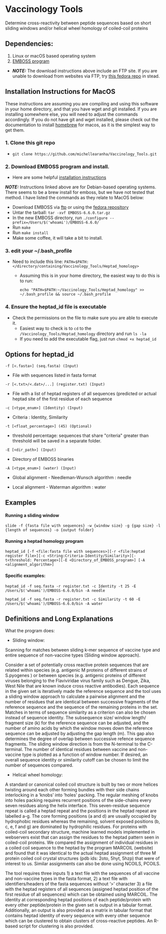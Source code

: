 # Vaccinology Tools

Determine cross-reactivity between peptide sequences based on short sliding windows and/or helical wheel homology of coiled-coil proteins

## Dependencies:

1. Linux or macOS based operating system
2. [EMBOSS program](http://emboss.open-bio.org/html/adm/ch01s01.html)
 - **_NOTE:_** The download instructions above include an FTP site. If you are unable to download from websites via FTP, try [this fedora repo](https://src.fedoraproject.org/lookaside/extras/EMBOSS/) in stead.

## Installation Instructions for MacOS

These instructions are assuming you are compiling and using this software in your home directory, and that you have wget and git installed. If you are installing somewhere else, you will need to adjust the commands accordingly. If you do not have git and wget installed, please check out the documentation to install [homebrew](https://brew.sh/) for macos, as it is the simplest way to get them. 

### 1. Clone this git repo

- `git clone https://github.com/michellearanha/Vaccinology_Tools.git`

### 2. Download EMBOSS program and install.

- Here are some helpful [installation instructions](https://www.shengweihou.com/blog/install_emboss)

**_NOTE:_** Instructions linked above are for Debian-based operating systems. There seems to be a brew install for emboss, but we have not tested that method. I have listed the commands as they relate to MacOS below:

- Download EMBOSS via [ftp](http://emboss.open-bio.org/html/adm/ch01s01.html) or using the [fedora repository](https://src.fedoraproject.org/lookaside/extras/EMBOSS/)
- Untar the tarball: `tar -xvf EMBOSS-6.6.0.tar.gz`
- In the new EMBOSS directory, run `./configure --prefix=/Users/$('whoami')/EMBOSS-6.6.0/`
- Run `make`
- Run `make install`
- Make some coffee, it will take a bit to install. 
 
### 3. edit your ~/.bash_profile

- Need to include this line: `PATH=$PATH:</directory/containing/Vaccinology_Tools/Heptad_homology>` 
	- Assuming this is in your home directory, the easiest way to do this is to run:

		 `echo "PATH=$PATH:~/Vaccinology_Tools/Heptad_homology" >> ~/.bash_profile && source ~/.bash_profile`

### 4. Ensure the heptad_id file is executable

- Check the permissions on the file to make sure you are able to execute it.
	- Easiest way to check is to `cd` to the `/Vaccinology_Tools/Heptad_homology` directory and run `ls -la`
	- If you need to add the executable flag, just run `chmod +x heptad_id`

## Options for heptad_id

`-f [<.fasta>] (seq.fasta) (Input)`

 - File with sequences listed in fasta format

`-r [<.txt>/<.dat>/...] (register.txt) (Input)`

 - File with a list of heptad registers of all sequences (predicted or actual heptad site of the first residue of each sequence

`-c [<type_enum>] (Identity) (Input)`
  
 - Criteria : Identity, Similarity

`-t [<float_percentage>] (45) (Optional)`
  
 - threshold percentage:  sequences that share "criteria" greater than threshold will be saved in a separate folder.

`-E [<dir_path>] (Input)`

 - Directory of EMBOSS binaries

`-A [<type_enum>] (water) (Input)`
  
 - Global alignment - Needleman-Wunsch algorithm : needle

 - Local alignment - Waterman algorithm : water


## Examples 

#### Running a sliding window

`slide -f {fasta file with sequences} -w {window size} -g {gap size} -l {length of sequences} -o {output folder}`

#### Running a heptad homology program

`heptad_id [-f <file:fasta file with sequences>][-r <file:heptad register file>][-c <String:Criteria-Identity/Similarity>][-t<threshold: Percentage>][-E <Directory_of_EMBOSS_program>] [-A <alignment_algorithm>]`

#### Specific examples:

`heptad_id -f seq.fasta -r register.txt -c Identity -t 25 -E /Users/$('whoami')/EMBOSS-6.6.0/bin -A needle`

`heptad_id -f seq.fasta -r register.txt -c Similarity -t 60 -E /Users/$('whoami')/EMBOSS-6.6.0/bin -A water`


## Definitions and Long Explanations

What the program does:

- Sliding window:

Scanning for matches between sliding k-mer sequence of vaccine type and entire sequence of non-vaccine types (Sliding window approach).

Consider a set of potentially cross reactive protein sequences that are related within species (e.g. antigenic M proteins of different strains of S.pyogenes ) or between species (e.g. antigenic proteins of different viruses belonging to the Flaviviridae virus family such as Dengue, Zika, West Nile that are known induce cross reactive antibodies). Each sequence in the given set is iteratively made the reference sequence and the tool uses a sliding window approach to calculate a pairwise alignment and the number of residues that are identical between successive fragments of the reference sequence and the sequence of the remaining proteins in the set. Matches in terms of sequence similarity as a criterion can also be chosen instead of sequence identity. The subsequence size/ window length/ fragment size (k) for the reference sequence can be adjusted, and the number of amino acids by which the window moves down the reference sequence can be adjusted by adjusting the gap length (m). This gap also determines the degree of overlap between successive refence sequence fragments. The sliding window direction is from the N-terminal to the C-terminal. The number of identical residues between vaccine and non-vaccine type is plotted as a function of window number. If desired, an overall sequence identity or similarity cutoff can be chosen to limit the number of sequences compared. 

- Helical wheel homology:

A standard or canonical coiled coil structure is built by two or more helices twisting around each other forming bundles with their side chains interlocking in a ‘knobs’ into ‘holes’ packing. The regular meshing of knobs into holes packing requires recurrent positions of the side-chains every seven residues along the helix interface. This seven-residue sequence repeat is called a heptad repeat and the positions in the heptad repeat are labelled a-g. The core forming positions (a and d) are usually occupied by hydrophobic residues whereas the remaining, solvent exposed positions (b, c, e, f and g) are dominated by hydrophilic residues. For proteins with coiled-coil secondary structure, machine learned models implemented in webservers exist that can assign the residues to the heptad pattern seen in coiled-coil proteins. We compared the assignment of individual residues in a coiled coil sequence to the heptad by the program MARCOIL (website) and found that it was identical to the actual heptad assignment of three M protein coiled coil crystal structures (pdb ids: 2oto, 5hyt, 5hzp) that were of interest to us. Similar assignments can also be done using NCOILS, PCOILS. 

The tool requires three inputs 1) a text file with the sequences of all vaccine and non-vaccine types in the fasta format, 2) a text file with identifiers/headers of the fasta sequences without ‘>’ character 3) a file with the heptad registers of all sequences (assigned heptad position of the first residue of all sequences) which can be obtained using MARCOIL. The identity at corresponding heptad positions of each peptide/protein with every other peptide/protein in the given set is output in a tabular format. Additionally, an output is also provided as a matrix in tabular format that contains heptad identity of every sequence with every other sequence which can be clustered to obtain clusters of cross-reactive peptides. An R-based script for clustering is also provided. 

